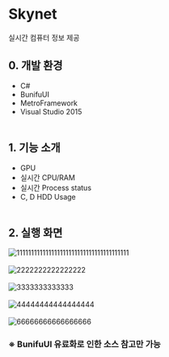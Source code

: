 # Skynet
실시간 컴퓨터 정보 제공

## 0. 개발 환경
- C#
- BunifuUI
- MetroFramework
- Visual Studio 2015
  </br>
  </br>
## 1. 기능 소개
- GPU
- 실시간 CPU/RAM
- 실시간 Process status
- C, D HDD Usage
  </br>
  </br>
## 2. 실행 화면
![111111111111111111111111111111111111111](https://github.com/7hvrches/Skynet-Computer-Util-Program/assets/14012685/42d67440-a920-4cf8-a12a-19198d5243be)
  </br>
  </br>
![2222222222222222](https://github.com/7hvrches/Skynet-Computer-Util-Program/assets/14012685/b75794e5-8c07-401e-af1b-9df489248f62)
  </br>
  </br>
![3333333333333](https://github.com/7hvrches/Skynet-Computer-Util-Program/assets/14012685/ab9b893d-b6a6-415b-b27d-96930c6aa067)
  </br>
  </br>
![44444444444444444](https://github.com/7hvrches/Skynet-Computer-Util-Program/assets/14012685/6ac93e1b-fbc2-4aeb-b597-d631de043542)
  </br>
  </br>
![66666666666666666](https://github.com/7hvrches/Skynet-Computer-Util-Program/assets/14012685/4f2cf8f0-5187-4c52-943b-c0c2c465ce95)

### ※ BunifuUI 유료화로 인한 소스 참고만 가능
